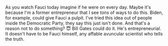 As you watch Fauci today imagine if he were on every day.  Maybe it's because I'm a former entrepreneur that I see <i>tons</i> of ways to do this.   Biden, for example, could give Fauci a pulpit. I've tried this idea out of people inside the Democratic Party, they say this just isn't done. And that's a reason not to do something? 😇 Bill Gates could do it. He's entrepreneurial. It doesn't have to be Fauci himself, any affable avuncular scientist who tells the truth.
